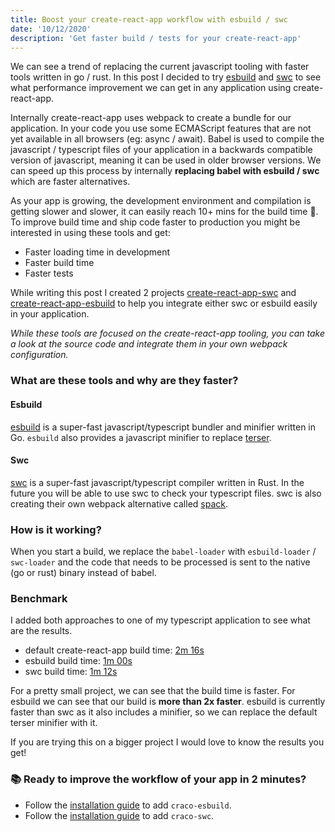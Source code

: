 ```yaml
---
title: Boost your create-react-app workflow with esbuild / swc
date: '10/12/2020'
description: 'Get faster build / tests for your create-react-app'
---
```


We can see a trend of replacing the current javascript tooling with faster tools written in go / rust. In this post I decided to try [esbuild](https://github.com/evanw/esbuild) and [swc](https://swc.rs/) to see what performance improvement we can get in any application using create-react-app.

Internally create-react-app uses webpack to create a bundle for our application. In your code you use some ECMAScript features that are not yet available in all browsers (eg: async / await). Babel is used to compile the javascript / typescript files of your application in a backwards compatible version of javascript, meaning it can be used in older browser versions. We can speed up this process by internally **replacing babel with esbuild / swc** which are faster alternatives.

As your app is growing, the development environment and compilation is getting slower and slower, it can easily reach 10+ mins for the build time 🐢. To improve build time and ship code faster to production you might be interested in using these tools and get:

- Faster loading time in development
- Faster build time
- Faster tests

While writing this post I created 2 projects [create-react-app-swc](https://github.com/pradel/create-react-app-swc) and [create-react-app-esbuild](https://github.com/pradel/create-react-app-esbuild) to help you integrate either swc or esbuild easily in your application.

_While these tools are focused on the create-react-app tooling, you can take a look at the source code and integrate them in your own webpack configuration._

### What are these tools and why are they faster?

#### Esbuild

[esbuild](https://github.com/evanw/esbuild) is a super-fast javascript/typescript bundler and minifier written in Go. `esbuild` also provides a javascript minifier to replace [terser](https://github.com/terser/terser).

#### Swc

[swc](https://swc.rs/) is a super-fast javascript/typescript compiler written in Rust. In the future you will be able to use swc to check your typescript files. swc is also creating their own webpack alternative called [spack](https://swc.rs/docs/usage-spack-cli).

### How is it working?

When you start a build, we replace the `babel-loader` with `esbuild-loader` / `swc-loader` and the code that needs to be processed is sent to the native (go or rust) binary instead of babel.

### Benchmark

I added both approaches to one of my typescript application to see what are the results.

- default create-react-app build time: [2m 16s](https://github.com/pradel/twoblocks/runs/1242465589?check_suite_focus=true)
- esbuild build time: [1m 00s](https://github.com/pradel/twoblocks/runs/1242471386?check_suite_focus=true)
- swc build time: [1m 12s](https://github.com/pradel/twoblocks/runs/1242474018?check_suite_focus=true)

For a pretty small project, we can see that the build time is faster. For esbuild we can see that our build is **more than 2x faster**.
esbuild is currently faster than swc as it also includes a minifier, so we can replace the default terser minifier with it.

If you are trying this on a bigger project I would love to know the results you get!

### 📚 Ready to improve the workflow of your app in 2 minutes?

- Follow the [installation guide](https://github.com/pradel/create-react-app-esbuild/tree/main/packages/craco-esbuild) to add `craco-esbuild`.
- Follow the [installation guide](https://github.com/pradel/create-react-app-swc/tree/main/packages/craco-swc) to add `craco-swc`.
